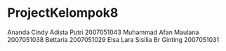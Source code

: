 # ProjectKelompok8
Ananda Cindy Adista Putri 2007051043
Muhammad Afan Maulana 2007051038
Bettaria 2007051029
Elsa Lara Sisilia Br Ginting 2007051031
